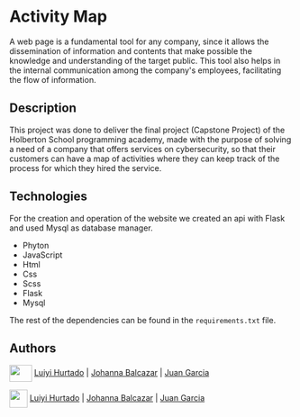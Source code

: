 
# Activity Map

A web page is a fundamental tool for any company, since it allows the dissemination of information and contents that make possible the knowledge and understanding of the target public. This tool also helps in the internal communication among the company's employees, facilitating the flow of information.

## Description

This project was done to deliver the final project (Capstone Project) of the Holberton School programming academy, made with the purpose of solving a need of a company that offers services on cybersecurity, so that their customers can have a map of activities where they can keep track of the process for which they hired the service.

## Technologies

For the creation and operation of the website we created an api with Flask and used Mysql as database manager.

- Phyton
- JavaScript
- Html
- Css
- Scss
- Flask
- Mysql

The rest of the dependencies can be found in the `requirements.txt` file.

## Authors

<a target="blank"><img align="center" src="https://raw.githubusercontent.com/rahuldkjain/github-profile-readme-generator/master/src/images/icons/Social/linked-in-alt.svg" height="30" width="40" /></a> [Luiyi Hurtado](https://www.linkedin.com/in/lfhurtado/) | [Johanna Balcazar](https://www.linkedin.com/in/johanna-balcazar-696554240/) | [Juan Garcia](https://www.linkedin.com/in/juan-garcia-161746246/)


<a href = 'https://github.com/Luiyi-F'> <img width = '32px' align= 'center' src="https://raw.githubusercontent.com/rahulbanerjee26/githubAboutMeGenerator/main/icons/github.svg" /></a> [Luiyi Hurtado](https://github.com/Luiyi-F) | [Johanna Balcazar](https://github.com/LiJoBaZar) | [Juan Garcia](https://github.com/JuanGarcia0418)

